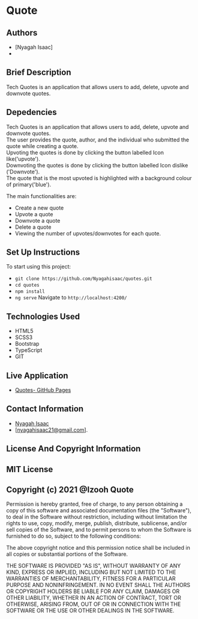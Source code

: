 


# Quote

## Authors 

* [Nyagah Isaac]
* 
## Brief Description

Tech Quotes is an application that allows users to add, delete, upvote and downvote quotes.

## Depedencies
Tech Quotes is an application that allows users to add, delete, upvote and downvote quotes.<br>
The user provides the quote, author, and the individual who submitted the quote while creating a quote.<br>
Upvoting the quotes is done by clicking the button labelled Icon like('upvote'). <br>
Downvoting the quotes is done by clicking the button labelled Icon dislike ('Downvote').<br> 
The quote that is the most upvoted is highlighted with a background colour of primary('blue').<br>

The main functionalities are:<br>
* Create a new quote
* Upvote a quote
* Downvote a quote
* Delete a quote
* Viewing the number of upvotes/downvotes for each quote.



## Set Up Instructions 

To start using this project:

* `git clone https://github.com/Nyagahisaac/quotes.git`
* `cd quotes`
* `npm install `
* `ng serve` Navigate to `http://localhost:4200/`

## Technologies Used

* HTML5
* SCSS3
* Bootstrap
* TypeScript
* GIT

## Live Application

* [Quotes- GitHub Pages](https://nyagahisaac.github.io/Quote../)

## Contact Information

* [Nyagah Isaac](mailto:nyagahisaac21@gmail.com?subject=[GitHub]%20Private%20and%20Confidential)
* [nyagahisaac21@gmail.com].

## License And Copyright Information

## MIT License

## Copyright (c) 2021 @Izooh Quote

Permission is hereby granted, free of charge, to any person obtaining a copy of this software and associated documentation files (the "Software"), to deal in the Software without restriction, including without limitation the rights to use, copy, modify, merge, publish, distribute, sublicense, and/or sell copies of the Software, and to permit persons to whom the Software is furnished to do so, subject to the following conditions:

The above copyright notice and this permission notice shall be included in all copies or substantial portions of the Software.

THE SOFTWARE IS PROVIDED "AS IS", WITHOUT WARRANTY OF ANY KIND, EXPRESS OR IMPLIED, INCLUDING BUT NOT LIMITED TO THE WARRANTIES OF MERCHANTABILITY, FITNESS FOR A PARTICULAR PURPOSE AND NONINFRINGEMENT. IN NO EVENT SHALL THE AUTHORS OR COPYRIGHT HOLDERS BE LIABLE FOR ANY CLAIM, DAMAGES OR OTHER LIABILITY, WHETHER IN AN ACTION OF CONTRACT, TORT OR OTHERWISE, ARISING FROM, OUT OF OR IN CONNECTION WITH THE SOFTWARE OR THE USE OR OTHER DEALINGS IN THE SOFTWARE.
